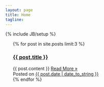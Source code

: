 ```yaml
---
layout: page
title: Home
tagline: 
---
```

{% include JB/setup %}

<ul class="posts">
  {% for post in site.posts limit:3 %}
    <div class="post">
      <h3><a href="{{ post.url }}">{{ post.title }}</a></h3>
      <div class="body">
        {{ post.content }}
        <a href="{{ post.url}}" class="readMore">Read More &raquo;</a>
      </div>
      <div class="meta">
        Posted on <a href="{{ post.url }}">{{ post.date | date_to_string }}</a>
        </div>
    </div>
  {% endfor %}
</ul>